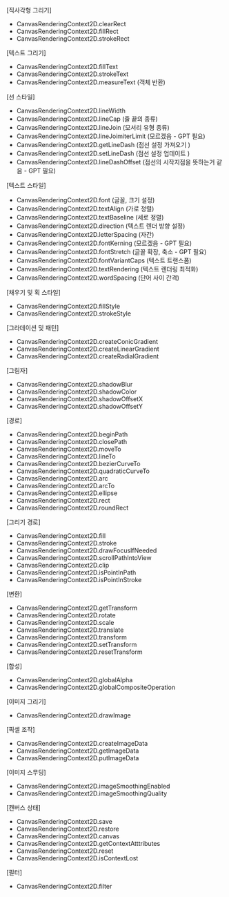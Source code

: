 [직사각형 그리기]

- CanvasRenderingContext2D.clearRect
- CanvasRenderingContext2D.fillRect
- CanvasRenderingContext2D.strokeRect

[텍스트 그리기]

- CanvasRenderingContext2D.fillText
- CanvasRenderingContext2D.strokeText
- CanvasRenderingContext2D.measureText (객체 반환)

[선 스타일]

- CanvasRenderingContext2D.lineWidth
- CanvasRenderingContext2D.lineCap (줄 끝의 종류)
- CanvasRenderingContext2D.lineJoin (모서리 유형 종류)
- CanvasRenderingContext2D.lineJoimiterLimit (모르겠음 - GPT 필요)
- CanvasRenderingContext2D.getLineDash (점선 설정 가져오기 )
- CanvasRenderingContext2D.setLineDash (점선 설정 업데이트 )
- CanvasRenderingContext2D.lineDashOffset (점선의 시작지점을 뜻하는거 같음 - GPT 필요)

[텍스트 스타일]

- CanvasRenderingContext2D.font (글꼴, 크기 설정)
- CanvasRenderingContext2D.textAlign (가로 정렬)
- CanvasRenderingContext2D.textBaseline (세로 정렬)
- CanvasRenderingContext2D.direction (텍스트 렌더 방향 설정)
- CanvasRenderingContext2D.letterSpacing (자간)
- CanvasRenderingContext2D.fontKerning (모르겠음 - GPT 필요)
- CanvasRenderingContext2D.fontStretch (글꼴 확장, 축소 - GPT 필요)
- CanvasRenderingContext2D.fontVariantCaps (텍스트 트랜스폼)
- CanvasRenderingContext2D.textRendering (텍스트 렌더링 최적화)
- CanvasRenderingContext2D.wordSpacing (단어 사이 간격)

[채우기 및 획 스타일]

- CanvasRenderingContext2D.fillStyle
- CanvasRenderingContext2D.strokeStyle

[그라데이션 및 패턴]

- CanvasRenderingContext2D.createConicGradient
- CanvasRenderingContext2D.createLinearGradient
- CanvasRenderingContext2D.createRadialGradient

[그림자]

- CanvasRenderingContext2D.shadowBlur
- CanvasRenderingContext2D.shadowColor
- CanvasRenderingContext2D.shadowOffsetX
- CanvasRenderingContext2D.shadowOffsetY

[경로]

- CanvasRenderingContext2D.beginPath
- CanvasRenderingContext2D.closePath
- CanvasRenderingContext2D.moveTo
- CanvasRenderingContext2D.lineTo
- CanvasRenderingContext2D.bezierCurveTo
- CanvasRenderingContext2D.quadraticCurveTo
- CanvasRenderingContext2D.arc
- CanvasRenderingContext2D.arcTo
- CanvasRenderingContext2D.ellipse
- CanvasRenderingContext2D.rect
- CanvasRenderingContext2D.roundRect

[그리기 경로]

- CanvasRenderingContext2D.fill
- CanvasRenderingContext2D.stroke
- CanvasRenderingContext2D.drawFocusIfNeeded
- CanvasRenderingContext2D.scrollPathIntoView
- CanvasRenderingContext2D.clip
- CanvasRenderingContext2D.isPointInPath
- CanvasRenderingContext2D.isPointInStroke

[변환]

- CanvasRenderingContext2D.getTransform
- CanvasRenderingContext2D.rotate
- CanvasRenderingContext2D.scale
- CanvasRenderingContext2D.translate
- CanvasRenderingContext2D.transform
- CanvasRenderingContext2D.setTransform
- CanvasRenderingContext2D.resetTransform

[합성]

- CanvasRenderingContext2D.globalAlpha
- CanvasRenderingContext2D.globalCompositeOperation

[이미지 그리기]

- CanvasRenderingContext2D.drawImage

[픽셀 조작]

- CanvasRenderingContext2D.createImageData
- CanvasRenderingContext2D.getImageData
- CanvasRenderingContext2D.putImageData

[이미지 스무딩]

- CanvasRenderingContext2D.imageSmoothingEnabled
- CanvasRenderingContext2D.imageSmoothingQuality

[캔버스 상태]

- CanvasRenderingContext2D.save
- CanvasRenderingContext2D.restore
- CanvasRenderingContext2D.canvas
- CanvasRenderingContext2D.getContextAtttributes
- CanvasRenderingContext2D.reset
- CanvasRenderingContext2D.isContextLost

[필터]

- CanvasRenderingContext2D.filter
